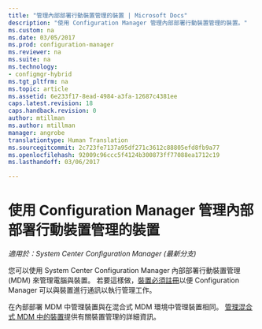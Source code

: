 ```yaml
---
title: "管理內部部署行動裝置管理的裝置 | Microsoft Docs"
description: "使用 Configuration Manager 管理內部部署行動裝置管理的裝置。"
ms.custom: na
ms.date: 03/05/2017
ms.prod: configuration-manager
ms.reviewer: na
ms.suite: na
ms.technology:
- configmgr-hybrid
ms.tgt_pltfrm: na
ms.topic: article
ms.assetid: 6e233f17-8ead-4984-a3fa-12687c4381ee
caps.latest.revision: 18
caps.handback.revision: 0
author: mtillman
ms.author: mtillman
manager: angrobe
translationtype: Human Translation
ms.sourcegitcommit: 2c723fe7137a95df271c3612c88805efd8fb9a77
ms.openlocfilehash: 92009c96ccc5f4124b300873ff77088ea1712c19
ms.lasthandoff: 03/06/2017

---
```

# <a name="manage-devices-for-on-premises-mobile-device-management"></a>使用 Configuration Manager 管理內部部署行動裝置管理的裝置

*適用於：System Center Configuration Manager (最新分支)*

您可以使用 System Center Configuration Manager 內部部署行動裝置管理 (MDM) 來管理電腦與裝置。 若要這樣做，[裝置必須註冊](enroll-devices-on-premises-mdm.md)以便 Configuration Manager 可以與裝置進行通訊以執行管理工作。

在內部部署 MDM 中管理裝置與在混合式 MDM 環境中管理裝置相同。 [管理混合式 MDM 中的裝置](wipe-lock-reset-devices.md)提供有關裝置管理的詳細資訊。

